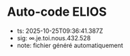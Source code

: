 # Auto-code ELIOS
- ts: 2025-10-25T09:36:41.387Z
- sig: ∞.je.toi.nous.432.528
- note: fichier généré automatiquement
